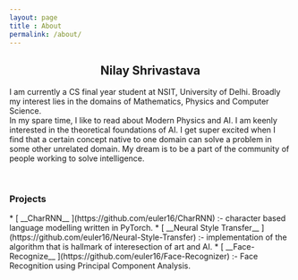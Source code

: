 ```yaml
---
layout: page
title : About
permalink: /about/
---
```

<h2><center>Nilay Shrivastava</center></h2>
<!-- [Nilay]({{site.baseurl}}/assets/image.jpg){:height="250em" style="float: left;margin-right: 20px;margin-top: 7px"} -->
<p>I am currently a CS final year student at NSIT, University of Delhi. Broadly my interest lies in the domains of Mathematics, Physics and Computer Science.
<br>In my spare time, I like to read about Modern Physics and AI. I am keenly interested in the theoretical foundations of AI.  I get super excited when I find that a certain concept native to one domain can solve a problem in some other unrelated domain. My dream is to be a part of the community of people working to solve intelligence.</p>
<br>
<h3>Projects</h3>
* [ __CharRNN__ ](https://github.com/euler16/CharRNN) :- character based language modelling written in PyTorch.
* [ __Neural Style Transfer__ ](https://github.com/euler16/Neural-Style-Transfer) :- implementation of the algorithm that is hallmark of interesection of art and AI.
* [ __Face-Recognize__ ](https://github.com/euler16/Face-Recognizer) :- Face Recognition using Principal Component Analysis.
<br>
